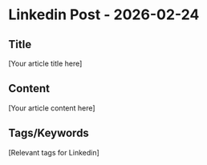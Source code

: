 # Linkedin Post - 2026-02-24

## Title
[Your article title here]

## Content
[Your article content here]

## Tags/Keywords
[Relevant tags for Linkedin]

